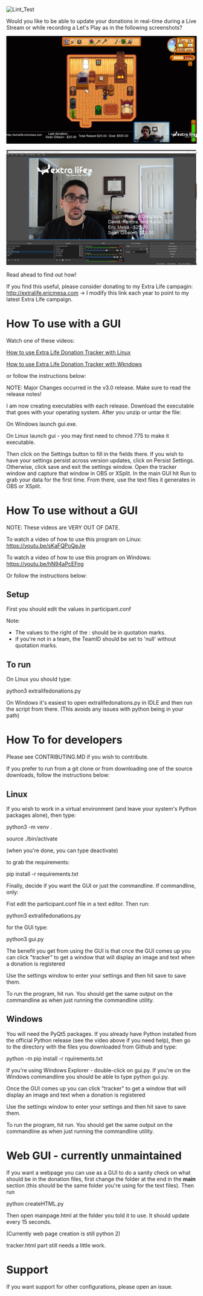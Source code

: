![Lint_Test](https://github.com/djotaku/ELDonationTracker/workflows/Lint_Test/badge.svg?branch=devel)

Would you like to be able to update your donations in real-time during a Live Stream or while recording a Let's Play as in the following screenshots?

![Updates while in-game](https://github.com/djotaku/ELDonationTracker/blob/devel/screenshots/IngameUpdates.png)

![Updates while the webcam is the main focus](https://github.com/djotaku/ELDonationTracker/blob/devel/screenshots/RecentDonations.png)

Read ahead to find out how!

If you find this useful, please consider donating to my Extra Life campagin: http://extralife.ericmesa.com -> I modify this link each year to point to my latest Extra Life campaign.

# How To use with a GUI

Watch one of these videos:

<a href="https://youtu.be/ruS6GUZiceQ" target="_blank">How to use Extra Life Donation Tracker with Linux</a>

<a href="https://youtu.be/yPL3hDivwPE" target="_blank">How to use Extra Life Donation Tracker with Wkndows</a>

or follow the instructions below:

NOTE: Major Changes occurred in the v3.0 release. Make sure to read the release notes!

I am now creating executables with each release. Download the executable that goes with your operating system. After you unzip or untar the file:

On Windows launch gui.exe.

On Linux launch gui - you may first need to chmod 775 to make it executable.

Then click on the Settings button to fill in the fields there. If you wish to have your settings persist across version updates, click on Persist Settings. Otherwise, click save and exit the settings window. Open the tracker window and capture that window in OBS or XSplit. In the main GUI hit Run to grab your data for the first time. From there, use the text files it generates in OBS or XSplit.

# How To use without a GUI

NOTE: These videos are VERY OUT OF DATE. 

To watch a video of how to use this program on Linux: https://youtu.be/sKaFQPoQeJw

To watch a video of how to use this program on Windows: https://youtu.be/hN94aPcEFng 

Or follow the instructions below: 

## Setup
First you should edit the values in participant.conf

Note:

- The values to the right of the : should be in quotation marks.
- if you're not in a team, the TeamID should be set to 'null' without quotation marks.

## To run

On Linux you should type:

python3 extralifedonations.py

On Windows it's easiest to open extralifedonations.py in IDLE and then run the script from there. (This avoids any issues with python being in your path)

# How To for developers

Please see CONTRIBUTING.MD if you wish to contribute. 

If you prefer to run from a git clone or from downloading one of the source downloads, follow the instructions below:

## Linux

If you wish to work in a virtual environment (and leave your system's Python packages alone), then type:

python3 -m venv .

source ./bin/activate 

(when you're done, you can type deactivate)

to grab the requirements:

pip install -r requirements.txt

Finally, decide if you want the GUI or just the commandline. If commandline, only:

Fist edit the participant.conf file in a text editor. Then run:

python3 extralifedonations.py

for the GUI type:

python3 gui.py 

The benefit you get from using the GUI is that cnce the GUI comes up you can click "tracker" to get a window that will display an image and text when a donation is registered

Use the settings window to enter your settings and then hit save to save them. 

To run the program, hit run. You should get the same output on the commandline as when just running the commandline utility. 

## Windows

You will need the PyQt5 packages. If you already have Python installed from the official Python release (see the video above if you need help), then go to the directory with the files you downloaded from Github and type:

python -m pip install -r rquirements.txt 

If you're using Windows Explorer - double-click on gui.py. If you're on the Windows commandline you should be able to type python gui.py. 

Once the GUI comes up you can click "tracker" to get a window that will display an image and text when a donation is registered

Use the settings window to enter your settings and then hit save to save them. 

To run the program, hit run. You should get the same output on the commandline as when just running the commandline utility. 

# Web GUI - currently unmaintained

If you want a webpage you can use as a GUI to do a sanity check on what should be in the donation files, first change the folder at the end in the __main__ section (this should be the same folder you're using for the text files). Then run

python createHTML.py 

Then open mainpage.html at the folder you told it to use. It should update every 15 seconds.

(Currently web page creation is still python 2)

tracker.html part still needs a little work.

# Support

If you want support for other configurations, please open an issue.

